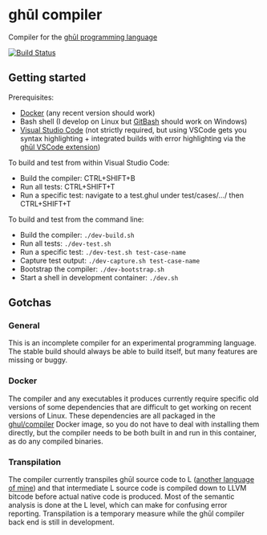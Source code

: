 # ghūl compiler
Compiler for the [ghūl programming language](https://www.ghul.io)

[![Build Status](https://build.ghul.io/buildStatus/icon?job=ghul-ci)](https://build.ghul.io/job/ghul-ci)

## Getting started
Prerequisites:
- [Docker](https://www.docker.com) (any recent version should work)
- Bash shell (I develop on Linux but [GitBash](https://git-scm.com/download/win) should work on Windows)
- [Visual Studio Code](https://code.visualstudio.com) (not strictly required, but using VSCode gets you syntax highlighting + integrated builds with error highlighting via the [ghūl VSCode extension](https://github.com/degory/ghul-vsce/releases))

To build and test from within Visual Studio Code:
- Build the compiler: CTRL+SHIFT+B
- Run all tests: CTRL+SHIFT+T
- Run a specific test: navigate to a test.ghul under test/cases/.../ then CTRL+SHIFT+T

To build and test from the command line:
- Build the compiler: `./dev-build.sh`
- Run all tests: `./dev-test.sh`
- Run a specific test: `./dev-test.sh test-case-name`
- Capture test output: `./dev-capture.sh test-case-name`
- Bootstrap the compiler: `./dev-bootstrap.sh`
- Start a shell in development container: `./dev.sh`

## Gotchas
### General
This is an incomplete compiler for an experimental programming language. The stable build should always be able to build itself, but many features are missing or buggy.

### Docker
The compiler and any executables it produces currently require specific old versions of some dependencies that are difficult to get working on recent versions of Linux. These dependencies are all packaged in the [ghul/compiler](https://cloud.docker.com/swarm/ghul/repository/docker/ghul/compiler/general) Docker image, so you do not have to deal with installing them directly, but the compiler needs to be both built in and  run in this container, as do any compiled binaries.

### Transpilation
The compiler currently transpiles ghūl source code to L ([another language of mine](https://github.com/degory/llc)) and that intermediate L source code is compiled down to LLVM bitcode before actual native code is produced. Most of the semantic analysis is done at the L level, which can make for confusing error reporting. Transpilation is a temporary measure while the ghūl compiler back end is still in development.



